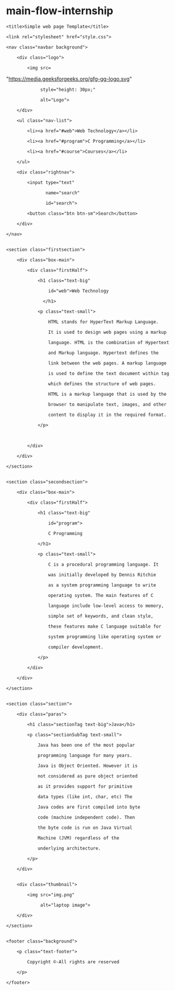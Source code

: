 # main-flow-internship
<!DOCTYPE html>

<html>
 

<head>

    <title>Simple web page Template</title>

    <link rel="stylesheet" href="style.css">

</head>
 

<body>

    <nav class="navbar background">

        <div class="logo">

            <img src=
"https://media.geeksforgeeks.org/gfg-gg-logo.svg"

                 style="height: 30px;"

                 alt="Logo">

        </div>

        <ul class="nav-list">

            <li><a href="#web">Web Technology</a></li>

            <li><a href="#program">C Programming</a></li>

            <li><a href="#course">Courses</a></li>

        </ul>

        <div class="rightnav">

            <input type="text"

                   name="search"

                   id="search">

            <button class="btn btn-sm">Search</button>

        </div>

    </nav>
 

    <section class="firstsection">

        <div class="box-main">

            <div class="firstHalf">

                <h1 class="text-big"

                    id="web">Web Technology

                  </h1>

                <p class="text-small">

                    HTML stands for HyperText Markup Language.

                    It is used to design web pages using a markup

                    language. HTML is the combination of Hypertext

                    and Markup language. Hypertext defines the

                    link between the web pages. A markup language

                    is used to define the text document within tag

                    which defines the structure of web pages.

                    HTML is a markup language that is used by the

                    browser to manipulate text, images, and other

                    content to display it in the required format.

                </p>
 
 

            </div>

        </div>

    </section>
 

    <section class="secondsection">

        <div class="box-main">

            <div class="firstHalf">

                <h1 class="text-big"

                    id="program">

                    C Programming

                </h1>

                <p class="text-small">

                    C is a procedural programming language. It

                    was initially developed by Dennis Ritchie

                    as a system programming language to write

                    operating system. The main features of C

                    language include low-level access to memory,

                    simple set of keywords, and clean style,

                    these features make C language suitable for

                    system programming like operating system or

                    compiler development.

                </p>

            </div>

        </div>

    </section>
 

    <section class="section">

        <div class="paras">

            <h1 class="sectionTag text-big">Java</h1>

            <p class="sectionSubTag text-small">

                Java has been one of the most popular

                programming language for many years.

                Java is Object Oriented. However it is

                not considered as pure object oriented

                as it provides support for primitive

                data types (like int, char, etc) The

                Java codes are first compiled into byte

                code (machine independent code). Then

                the byte code is run on Java Virtual

                Machine (JVM) regardless of the

                underlying architecture.

            </p>

        </div>
 

        <div class="thumbnail">

            <img src="img.png"

                 alt="laptop image">

        </div>

    </section>
 

    <footer class="background">

        <p class="text-footer">

            Copyright ©-All rights are reserved

        </p>

    </footer>

</body>
 

</html>